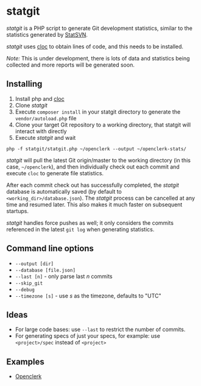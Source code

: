statgit
=======

_statgit_ is a PHP script to generate Git development statistics,
similar to the statistics generated by [StatSVN](http://www.statsvn.org/).

_statgit_ uses [cloc](http://cloc.sourceforge.net/) to obtain lines of code, and this needs to
be installed.

_Note:_ This is under development, there is lots of data and statistics being collected and more reports
will be generated soon.

## Installing

1. Install php and [cloc](http://cloc.sourceforge.net/)
1. Clone _statgit_
1. Execute `composer install` in your statgit directory to generate the `vendor/autoload.php` file
1. Clone your target Git repository to a working directory, that statgit will interact with directly
1. Execute _statgit_ and wait

```
php -f statgit/statgit.php ~/openclerk --output ~/openclerk-stats/
```

_statgit_ will pull the latest Git origin/master to the working directory (in this case, `~/openclerk`),
and then individually check out each commit and execute `cloc` to generate file statistics.

After each commit check out has successfully completed, the _statgit_ database is automatically saved
(by default to `<working_dir>/database.json`). The _statgit_ process can be cancelled at any time and
resumed later. This also makes it much faster on subsequent startups.

_statgit_ handles force pushes as well; it only considers the commits referenced in the latest `git log`
when generating statistics.

## Command line options

* `--output [dir]`
* `--database [file.json]`
* `--last [n]` - only parse last _n_ commits
* `--skip_git`
* `--debug`
* `--timezone [s]` - use _s_ as the timezone, defaults to "UTC"

## Ideas

* For large code bases: use `--last` to restrict the number of commits.
* For generating specs of just your specs, for example: use `<project>/spec` instead of `<project>`

## Examples

* [Openclerk](http://openclerk.org/statgit/)
